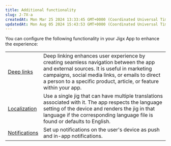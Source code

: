 ```yaml
---
title: Additional functionality
slug: J-7X-a
createdAt: Mon Mar 25 2024 13:33:45 GMT+0000 (Coordinated Universal Time)
updatedAt: Mon Aug 05 2024 15:43:53 GMT+0000 (Coordinated Universal Time)
---
```


You can configure the following functionality in your Jigx App to enhance the experience:

|                                                              |                                                                                                                                                                                                                                                               |
| ------------------------------------------------------------ | ------------------------------------------------------------------------------------------------------------------------------------------------------------------------------------------------------------------------------------------------------------- |
| [Deep links](<./Additional functionality/Deep links.md>)     | Deep linking enhances user experience by creating seamless navigation between the app and external sources. It is useful in marketing campaigns, social media links, or emails to direct a person to a specific product, article, or feature within your app. |
| [Localization](<./Additional functionality/Localization.md>) | Use a single jig that can have multiple translations associated with it. The app respects the language setting of the device and renders the jig in that language if the corresponding language file is found or defaults to English.                         |
| [Notifications](./../Administration/Notifications.md)        | Set up notifications on the user's device as push and in-app notifications.                                                                                                                                                    |
